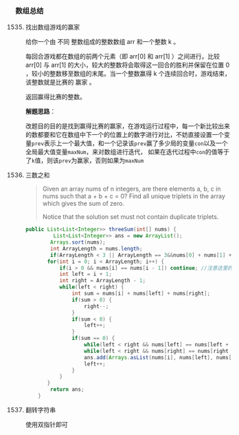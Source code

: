 ### 数组总结

1535. 找出数组游戏的赢家

      给你一个由 不同 整数组成的整数数组 arr 和一个整数 k 。

      每回合游戏都在数组的前两个元素（即 arr[0] 和 arr[1] ）之间进行。比较 arr[0] 与 arr[1] 的大小，较大的整数将会取得这一回合的胜利并保留在位置 0 ，较小的整数移至数组的末尾。当一个整数赢得 k 个连续回合时，游戏结束，该整数就是比赛的 赢家 。

      返回赢得比赛的整数。

      **解题思路**：

      改题目的目的是找到赢得比赛的赢家，在游戏运行过程中，每一个新比较出来的数都要和它在数组中下一个的位置上的数字进行对比，不妨直接设置一个变量`prev`表示上一个最大值，和一个记录该`prev`赢了多少局的变量`con`以及一个全局最大值变量`maxNum`，来对数组进行迭代， 如果在迭代过程中`con`的值等于了`k`值，则该`prev`为赢家，否则如果为`maxNum`

15. 三数之和

    > Given an array nums of n integers, are there elements a, b, c in nums such that a + b + c = 0? Find all unique triplets in the array which gives the sum of zero.
    >
    > Notice that the solution set must not contain duplicate triplets.

    ```java
    public List<List<Integer>> threeSum(int[] nums) {
             List<List<Integer>> ans = new ArrayList();
            Arrays.sort(nums);
            int ArrayLength = nums.length;
            if(ArrayLength < 3 || ArrayLength == 3&&nums[0] + nums[1] + nums[2] != 0) return ans;
           for(int i = 0; i < ArrayLength; i++) {
               if(i > 0 && nums[i] == nums[i - 1]) continue; //注意这里的去重的 num[i] == nums[i-1] 这里不能用+1
               int left = i + 1;
               int right = ArrayLength - 1;
               while(left < right) {
                   int sum = nums[i] + nums[left] + nums[right];
                   if(sum > 0) {
                       right--;
                   }
                   if(sum < 0) {
                       left++;
                   }
                   if(sum == 0) {
                       while(left < right && nums[left] == nums[left + 1]) left++; //注意这里的left < right限制条件，如果没有这个的话很容易数组越界
                       while(left < right && nums[right] == nums[right - 1]) right--;
                       ans.add(Arrays.asList(nums[i], nums[left], nums[right]));
                       left++;
                   }
               }
           }
            return ans;
        }
    ```

344. 翻转字符串

     使用双指针即可

     

